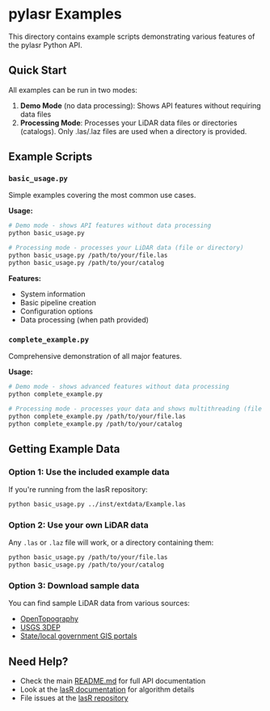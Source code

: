 # pylasr Examples

This directory contains example scripts demonstrating various features of the pylasr Python API.

## Quick Start

All examples can be run in two modes:

1. **Demo Mode** (no data processing): Shows API features without requiring data files
2. **Processing Mode**: Processes your LiDAR data files or directories (catalogs). Only .las/.laz files are used when a directory is provided.

## Example Scripts

### `basic_usage.py`
Simple examples covering the most common use cases.

**Usage:**
```bash
# Demo mode - shows API features without data processing
python basic_usage.py

# Processing mode - processes your LiDAR data (file or directory)
python basic_usage.py /path/to/your/file.las
python basic_usage.py /path/to/your/catalog
```

**Features:**
- System information
- Basic pipeline creation
- Configuration options
- Data processing (when path provided)

### `complete_example.py`
Comprehensive demonstration of all major features.

**Usage:**
```bash
# Demo mode - shows advanced features without data processing
python complete_example.py

# Processing mode - processes your data and shows multithreading (file or directory)
python complete_example.py /path/to/your/file.las
python complete_example.py /path/to/your/catalog
```

## Getting Example Data

### Option 1: Use the included example data
If you're running from the lasR repository:
```bash
python basic_usage.py ../inst/extdata/Example.las
```

### Option 2: Use your own LiDAR data
Any `.las` or `.laz` file will work, or a directory containing them:
```bash
python basic_usage.py /path/to/your/file.las
python basic_usage.py /path/to/your/catalog
```

### Option 3: Download sample data
You can find sample LiDAR data from various sources:
- [OpenTopography](https://opentopography.org/)
- [USGS 3DEP](https://www.usgs.gov/3d-elevation-program)
- [State/local government GIS portals](https://www.fgdc.gov/dataandservices)


## Need Help?

- Check the main [README.md](../README.md) for full API documentation
- Look at the [lasR documentation](https://r-lidar.github.io/lasR/) for algorithm details
- File issues at the [lasR repository](https://github.com/r-lidar/lasR/issues)